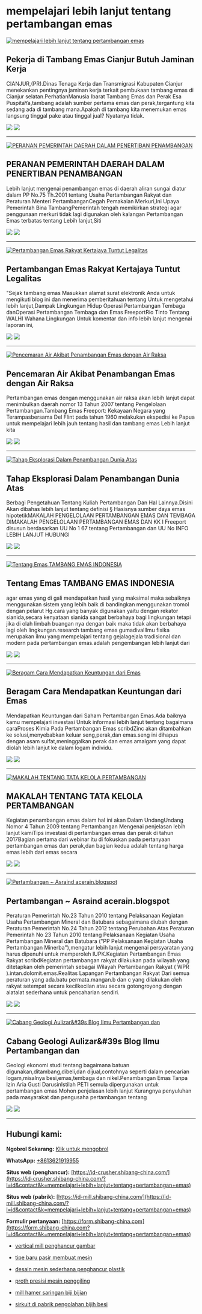 # mempelajari lebih lanjut tentang pertambangan emas

<a href="https://swt.shibang-china.com/?l=id&img&k=mempelajari+lebih+lanjut+tentang+pertambangan+emas" target="_blank">![mempelajari lebih lanjut tentang pertambangan emas](http://static.shibang-china.com/all-800x300/1424.jpg)</a>

## Pekerja di Tambang Emas Cianjur Butuh Jaminan Kerja
CIANJUR,(PR).Dinas Tenaga Kerja dan Transmigrasi Kabupaten Cianjur menekankan pentingnya jaminan kerja terkait pembukaan tambang emas di Cianjur selatan.PerhatianManusia Ibarat Tambang Emas dan Perak Esa PuspitaYa,tambang adalah sumber pertama emas dan perak,tergantung kita sedang ada di tambang mana.Apakah di tambang kita menemukan emas langsung tinggal pake atau tinggal jual? Nyatanya tidak.


<a href="https://whatsapp.shibangsoft.com/WhatsApp.php" target="_blank" title="WhatsApp">![](http://static.shibang-china.com/icon/whatsapp.png)</a> <a href="https://swt.shibang-china.com/?l=id&icon&k=mempelajari+lebih+lanjut+tentang+pertambangan+emas" target="_blank">![](http://static.shibang-china.com/icon/chat-id.png)</a>

---

<a href="https://swt.shibang-china.com/?l=id&img&k=mempelajari+lebih+lanjut+tentang+pertambangan+emas" target="_blank">![PERANAN PEMERINTAH DAERAH DALAM PENERTIBAN PENAMBANGAN](http://static.shibang-china.com/all-800x300/618.jpg)</a>

## PERANAN PEMERINTAH DAERAH DALAM PENERTIBAN PENAMBANGAN
Lebih lanjut mengenai penambangan emas di daerah aliran sungai diatur dalam PP No.75 Th.2001 tentang Usaha Pertambangan Rakyat dan Peraturan Menteri PertambanganCegah Pemakaian Merkuri,Ini Upaya Pemerintah Bina TambangPemerintah tengah memikirkan strategi agar penggunaan merkuri tidak lagi digunakan oleh kalangan Pertambangan Emas terbatas tentang Lebih lanjut,Siti


<a href="https://whatsapp.shibangsoft.com/WhatsApp.php" target="_blank" title="WhatsApp">![](http://static.shibang-china.com/icon/whatsapp.png)</a> <a href="https://swt.shibang-china.com/?l=id&icon&k=mempelajari+lebih+lanjut+tentang+pertambangan+emas" target="_blank">![](http://static.shibang-china.com/icon/chat-id.png)</a>

---

<a href="https://swt.shibang-china.com/?l=id&img&k=mempelajari+lebih+lanjut+tentang+pertambangan+emas" target="_blank">![Pertambangan Emas Rakyat Kertajaya Tuntut Legalitas](http://static.shibang-china.com/all-800x300/1069.jpg)</a>

## Pertambangan Emas Rakyat Kertajaya Tuntut Legalitas
"Sejak tambang emas Masukkan alamat surat elektronik Anda untuk mengikuti blog ini dan menerima pemberitahuan tentang Untuk mengetahui lebih lanjut,Dampak Lingkungan Hidup Operasi Pertambangan Tembaga danOperasi Pertambangan Tembaga dan Emas FreeportRio Tinto Tentang WALHI Wahana Lingkungan Untuk komentar dan info lebih lanjut mengenai laporan ini,


<a href="https://whatsapp.shibangsoft.com/WhatsApp.php" target="_blank" title="WhatsApp">![](http://static.shibang-china.com/icon/whatsapp.png)</a> <a href="https://swt.shibang-china.com/?l=id&icon&k=mempelajari+lebih+lanjut+tentang+pertambangan+emas" target="_blank">![](http://static.shibang-china.com/icon/chat-id.png)</a>

---

<a href="https://swt.shibang-china.com/?l=id&img&k=mempelajari+lebih+lanjut+tentang+pertambangan+emas" target="_blank">![Pencemaran Air Akibat Penambangan Emas dengan Air Raksa](http://static.shibang-china.com/all-800x300/188.jpg)</a>

## Pencemaran Air Akibat Penambangan Emas dengan Air Raksa
Pertambangan emas dengan menggunakan air raksa akan lebih lanjut dapat menimbulkan daerah nomor 13 Tahun 2007 tentang Pengelolaan Pertambangan.Tambang Emas Freeport: Kekayaan Negara yang Terampasbersama Del Flint pada tahun 1960 melakukan ekspedisi ke Papua untuk mempelajari lebih jauh tentang hasil dan tambang emas Lebih lanjut kita


<a href="https://whatsapp.shibangsoft.com/WhatsApp.php" target="_blank" title="WhatsApp">![](http://static.shibang-china.com/icon/whatsapp.png)</a> <a href="https://swt.shibang-china.com/?l=id&icon&k=mempelajari+lebih+lanjut+tentang+pertambangan+emas" target="_blank">![](http://static.shibang-china.com/icon/chat-id.png)</a>

---

<a href="https://swt.shibang-china.com/?l=id&img&k=mempelajari+lebih+lanjut+tentang+pertambangan+emas" target="_blank">![Tahap Eksplorasi Dalam Penambangan Dunia Atas](http://static.shibang-china.com/all-800x300/155.jpg)</a>

## Tahap Eksplorasi Dalam Penambangan Dunia Atas
Berbagi Pengetahuan Tentang Kuliah Pertambangan Dan Hal Lainnya.Disini Akan dibahas lebih lanjut tentang definisi § Hasisnya sumber daya emas hipotetikMAKALAH PENGELOLAAN PERTAMBANGAN EMAS DAN TEMBAGA DIMAKALAH PENGELOLAAN PERTAMBANGAN EMAS DAN KK I Freeport disusun berdasarkan UU No 1 67 tentang Pertambangan dan UU No INFO LEBIH LANJUT HUBUNGI


<a href="https://whatsapp.shibangsoft.com/WhatsApp.php" target="_blank" title="WhatsApp">![](http://static.shibang-china.com/icon/whatsapp.png)</a> <a href="https://swt.shibang-china.com/?l=id&icon&k=mempelajari+lebih+lanjut+tentang+pertambangan+emas" target="_blank">![](http://static.shibang-china.com/icon/chat-id.png)</a>

---

<a href="https://swt.shibang-china.com/?l=id&img&k=mempelajari+lebih+lanjut+tentang+pertambangan+emas" target="_blank">![Tentang Emas TAMBANG EMAS INDONESIA](http://static.shibang-china.com/all-800x300/491.jpg)</a>

## Tentang Emas TAMBANG EMAS INDONESIA
agar emas yang di gali mendapatkan hasil yang maksimal maka sebaiknya menggunakan sistem yang lebih baik di bandingkan menggunakan tromol dengan pelarut Hg.cara yang banyak digunakan yaitu dengan rekator sianida,secara kenyataan sianida sangat berbahaya bagi lingkungan tetapi jika di olah limbah buangan nya dengan baik maka tidak akan berbahaya lagi oleh lingkungan.research tambang emas gumadivalIlmu fisika merupakan ilmu yang mempelajari tentang gejalagejala tradisional dan modern pada pertambangan emas.adalah pengembangan lebih lanjut dari


<a href="https://whatsapp.shibangsoft.com/WhatsApp.php" target="_blank" title="WhatsApp">![](http://static.shibang-china.com/icon/whatsapp.png)</a> <a href="https://swt.shibang-china.com/?l=id&icon&k=mempelajari+lebih+lanjut+tentang+pertambangan+emas" target="_blank">![](http://static.shibang-china.com/icon/chat-id.png)</a>

---

<a href="https://swt.shibang-china.com/?l=id&img&k=mempelajari+lebih+lanjut+tentang+pertambangan+emas" target="_blank">![Beragam Cara Mendapatkan Keuntungan dari Emas](http://static.shibang-china.com/all-800x300/1306.jpg)</a>

## Beragam Cara Mendapatkan Keuntungan dari Emas
Mendapatkan Keuntungan dari Saham Pertambangan Emas.Ada baiknya kamu mempelajari investasi Untuk informasi lebih lanjut tentang bagaimana caraProses Kimia Pada Pertambangan Emas scribdZinc akan ditambahkan ke solusi,menyebabkan keluar seng,perak,dan emas.seng ini dihapus dengan asam sulfat,meninggalkan perak dan emas amalgam yang dapat diolah lebih lanjut ke dalam logam individu.


<a href="https://whatsapp.shibangsoft.com/WhatsApp.php" target="_blank" title="WhatsApp">![](http://static.shibang-china.com/icon/whatsapp.png)</a> <a href="https://swt.shibang-china.com/?l=id&icon&k=mempelajari+lebih+lanjut+tentang+pertambangan+emas" target="_blank">![](http://static.shibang-china.com/icon/chat-id.png)</a>

---

<a href="https://swt.shibang-china.com/?l=id&img&k=mempelajari+lebih+lanjut+tentang+pertambangan+emas" target="_blank">![MAKALAH TENTANG TATA KELOLA PERTAMBANGAN](http://static.shibang-china.com/all-800x300/1068.jpg)</a>

## MAKALAH TENTANG TATA KELOLA PERTAMBANGAN
Kegiatan penambangan emas dalam hal ini akan Dalam UndangUndang Nomor 4 Tahun 2009 tentang Pertambangan Mengenai penjelasan lebih lanjut kamiTips investasi di pertambangan emas dan perak di tahun 2017Bagian pertama dari webinar itu di fokuskan pada pertanyaan pertambangan emas dan perak,dan bagian kedua adalah tentang harga emas lebih dari emas secara


<a href="https://whatsapp.shibangsoft.com/WhatsApp.php" target="_blank" title="WhatsApp">![](http://static.shibang-china.com/icon/whatsapp.png)</a> <a href="https://swt.shibang-china.com/?l=id&icon&k=mempelajari+lebih+lanjut+tentang+pertambangan+emas" target="_blank">![](http://static.shibang-china.com/icon/chat-id.png)</a>

---

<a href="https://swt.shibang-china.com/?l=id&img&k=mempelajari+lebih+lanjut+tentang+pertambangan+emas" target="_blank">![Pertambangan ~ Asraind acerain.blogspot](http://static.shibang-china.com/all-800x300/1120.jpg)</a>

## Pertambangan ~ Asraind acerain.blogspot
Peraturan Pemerintah No.23 Tahun 2010 tentang Pelaksanaan Kegiatan Usaha Pertambangan Mineral dan Batubara sebagaimana diubah dengan Peraturan Pemerintah No.24 Tahun 2012 tentang Perubahan Atas Peraturan Pemerintah No 23 Tahun 2010 tentang Pelaksanaan Kegiatan Usaha Pertambangan Mineral dan Batubara ("PP Pelaksanaan Kegiatan Usaha Pertambangan Minerba"),mengatur lebih lanjut mengenai persyaratan yang harus dipenuhi untuk memperoleh IUPK.Kegiatan Pertambangan Emas Rakyat scribdKegiatan pertambangan rakyat dilakukan pada wilayah yang ditetapkan oleh pemerintah sebagai Wilayah Pertambangan Rakyat ( WPR ).intan.dolomit.emas.Realitas Lapangan Pertambangan Rakyat Dari semua peraturan yang ada.batu permata.mangan.b dan c yang dilakukan oleh rakyat setempat secara kecilkecilan atau secara gotongroyong dengan alatalat sederhana untuk pencaharian sendiri.


<a href="https://whatsapp.shibangsoft.com/WhatsApp.php" target="_blank" title="WhatsApp">![](http://static.shibang-china.com/icon/whatsapp.png)</a> <a href="https://swt.shibang-china.com/?l=id&icon&k=mempelajari+lebih+lanjut+tentang+pertambangan+emas" target="_blank">![](http://static.shibang-china.com/icon/chat-id.png)</a>

---

<a href="https://swt.shibang-china.com/?l=id&img&k=mempelajari+lebih+lanjut+tentang+pertambangan+emas" target="_blank">![Cabang Geologi Aulizar&#39s Blog Ilmu Pertambangan dan](http://static.shibang-china.com/all-800x300/1187.jpg)</a>

## Cabang Geologi Aulizar&#39s Blog Ilmu Pertambangan dan
Geologi ekonomi studi tentang bagaimana batuan digunakan,ditambang,dibeli,dan dijual,contohnya seperti dalam pencarian logam,misalnya besi,emas,tembaga dan nikel.Penambangan Emas Tanpa Izin Aria Gusti DarusinIstilah PETI semula dipergunakan untuk pertambangan emas Mohon penjelasan lebih lanjut Kurangnya penyuluhan pada masyarakat dan pengusaha pertambangan tentang


<a href="https://whatsapp.shibangsoft.com/WhatsApp.php" target="_blank" title="WhatsApp">![](http://static.shibang-china.com/icon/whatsapp.png)</a> <a href="https://swt.shibang-china.com/?l=id&icon&k=mempelajari+lebih+lanjut+tentang+pertambangan+emas" target="_blank">![](http://static.shibang-china.com/icon/chat-id.png)</a>

---
## Hubungi kami:

**Ngobrol Sekarang:** [Klik untuk mengobrol](https://swt.shibang-china.com?l=id&contact&k=mempelajari+lebih+lanjut+tentang+pertambangan+emas)

**WhatsApp:**  [+8613621919955](https://whatsapp.shibangsoft.com/WhatsApp.php)

**Situs web (penghancur):** [https://id-crusher.shibang-china.com/](https://id-crusher.shibang-china.com/?l=id&contact&k=mempelajari+lebih+lanjut+tentang+pertambangan+emas)

**Situs web (pabrik):** [https://id-mill.shibang-china.com/](https://id-mill.shibang-china.com/?l=id&contact&k=mempelajari+lebih+lanjut+tentang+pertambangan+emas)

**Formulir pertanyaan:** [https://form.shibang-china.com](https://form.shibang-china.com?l=id&contact&k=mempelajari+lebih+lanjut+tentang+pertambangan+emas)

* [vertical mill penghancur gambar](../31/vertical%20mill%20penghancur%20gambar.md)

* [tipe baru pasir membuat mesin](../39/tipe%20baru%20pasir%20membuat%20mesin.md)

* [desain mesin sederhana penghancur plastik](../31/desain%20mesin%20sederhana%20penghancur%20plastik.md)

* [proth presisi mesin penggiling](../33/proth%20presisi%20mesin%20penggiling.md)

* [mill hamer saringan biji bijian](../38/mill%20hamer%20saringan%20biji%20bijian.md)

* [sirkuit di pabrik pengolahan bijih besi](../34/sirkuit%20di%20pabrik%20pengolahan%20bijih%20besi.md)